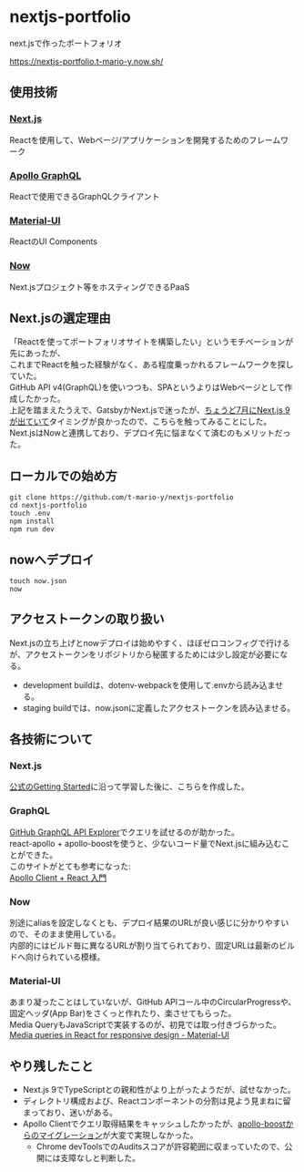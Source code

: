 # nextjs-portfolio
next.jsで作ったポートフォリオ

https://nextjs-portfolio.t-mario-y.now.sh/

## 使用技術
### [Next.js](https://nextjs.org/)
Reactを使用して、Webページ/アプリケーションを開発するためのフレームワーク
### [Apollo GraphQL](https://www.apollographql.com/)
Reactで使用できるGraphQLクライアント
### [Material-UI](https://material-ui.com/)
ReactのUI Components
### [Now](https://zeit.co/now)
Next.jsプロジェクト等をホスティングできるPaaS

## Next.jsの選定理由
「Reactを使ってポートフォリオサイトを構築したい」というモチベーションが先にあったが、  
これまでReactを触った経験がなく、ある程度乗っかれるフレームワークを探していた。  
GitHub API v4(GraphQL)を使いつつも、SPAというよりはWebページとして作成したかった。  
上記を踏まえたうえで、GatsbyかNext.jsで迷ったが、[ちょうど7月にNext.js 9が出ていて](https://nextjs.org/blog/next-9)タイミングが良かったので、こちらを触ってみることにした。  
Next.jsはNowと連携しており、デプロイ先に悩まなくて済むのもメリットだった。  

## ローカルでの始め方
```
git clone https://github.com/t-mario-y/nextjs-portfolio
cd nextjs-portfolio
touch .env
npm install
npm run dev
```

## nowへデプロイ
```
touch now.json
now
```

## アクセストークンの取り扱い
Next.jsの立ち上げとnowデプロイは始めやすく、ほぼゼロコンフィグで行けるが、アクセストークンをリポジトリから秘匿するためには少し設定が必要になる。  
 - development buildは、dotenv-webpackを使用して.envから読み込ませる。
 - staging buildでは、now.jsonに定義したアクセストークンを読み込ませる。

## 各技術について
### Next.js
[公式のGetting Started](https://nextjs.org/learn/basics/getting-started/setup)に沿って学習した後に、こちらを作成した。  

### GraphQL
[GitHub GraphQL API Explorer](https://developer.github.com/v4/explorer/)でクエリを試せるのが助かった。  
react-apollo + apollo-boostを使うと、少ないコード量でNext.jsに組み込むことができた。  
このサイトがとても参考になった:  
[Apollo Client + React 入門](https://qiita.com/seya/items/e1d8e77352239c4c4897)

### Now
別途にaliasを設定しなくとも、デプロイ結果のURLが良い感じに分かりやすいので、そのまま使用している。  
内部的にはビルド毎に異なるURLが割り当てられており、固定URLは最新のビルドへ向けられている模様。  

### Material-UI
あまり凝ったことはしていないが、GitHub APIコール中のCircularProgressや、固定ヘッダ(App Bar)をさくっと作れたり、楽させてもらった。  
Media QueryもJavaScriptで実装するのが、初見では取っ付きづらかった。  
[Media queries in React for responsive design - Material-UI](https://material-ui.com/components/use-media-query/)  

## やり残したこと
 - Next.js 9でTypeScriptとの親和性がより上がったようだが、試せなかった。
 - ディレクトリ構成および、Reactコンポーネントの分割は見よう見まねに留まっており、迷いがある。
 - Apollo Clientでクエリ取得結果をキャッシュしたかったが、[apollo-boostからのマイグレーション](https://www.apollographql.com/docs/react/advanced/boost-migration/)が大変で実現しなかった。
   - Chrome devToolsでのAuditsスコアが許容範囲に収まっていたので、公開には支障なしと判断した。
